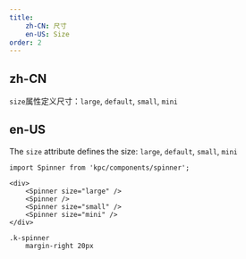 ```yaml
---
title: 
    zh-CN: 尺寸
    en-US: Size
order: 2
---
```

## zh-CN

`size`属性定义尺寸：`large`, `default`, `small`, `mini`

## en-US

The `size` attribute defines the size: `large`, `default`, `small`, `mini`

```vdt
import Spinner from 'kpc/components/spinner';

<div>
    <Spinner size="large" />
    <Spinner />
    <Spinner size="small" />
    <Spinner size="mini" />
</div>
```

```styl
.k-spinner
    margin-right 20px
```
